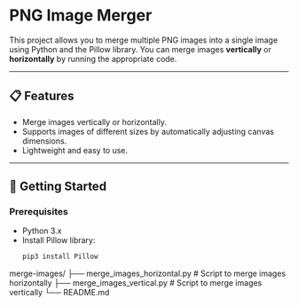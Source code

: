 # PNG Image Merger

This project allows you to merge multiple PNG images into a single image using Python and the Pillow library. You can merge images **vertically** or **horizontally** by running the appropriate code.

---

## 📋 Features
- Merge images vertically or horizontally.
- Supports images of different sizes by automatically adjusting canvas dimensions.
- Lightweight and easy to use.

---

## 🚀 Getting Started

### Prerequisites
- Python 3.x  
- Install Pillow library:
  ```bash
  pip3 install Pillow

merge-images/
├── merge_images_horizontal.py   # Script to merge images horizontally
├── merge_images_vertical.py     # Script to merge images vertically
└── README.md

